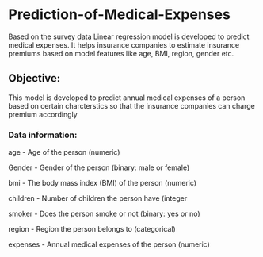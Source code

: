 # Prediction-of-Medical-Expenses
Based on the survey data Linear regression model is developed to predict medical expenses. 
It helps insurance companies to estimate insurance premiums based on model features like age, BMI, region, gender etc.
## Objective:
This model is developed to predict annual medical expenses of a person based on certain charcterstics so that the insurance companies can charge premium accordingly
### Data information:
age - Age of the person (numeric)

Gender - Gender of the person (binary: male or female)

bmi - The body mass index (BMI) of the person (numeric)

children - Number of children the person have (integer

smoker - Does the person smoke or not (binary: yes or no)

region - Region the person belongs to (categorical)

expenses - Annual medical expenses of the person (numeric)
